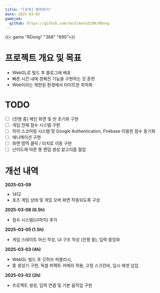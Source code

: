 ```yaml
---
title: "[모작] 똥피하기"
date: 2025-03-03
gamejam:
  github: https://github.com/nachiketa3299/RDong
---
```


{{< game "RDong" "368" "690">}}

# 프로젝트 개요 및 목표

* WebGL로 빌드 후 블로그에 배포
* 빠른 시간 내에 정해진 기능을 구현하는 것 훈련
* Web이라는 제한된 환경에서 타이트한 최적화

# TODO

* [ ] (진행 중) 메인 화면 및 씬 초기화 구현
* [ ] 게임 전체 점수 시스템 구현
* [ ] 하이 스코어링 시스템 및 Google Authentication, Firebase 이용한 점수 동기화
* [ ] 애니메이션 구현
* [ ] 화면 영역 클릭 / 터치로 이동 구현
* [ ] 난이도에 따른 똥 랜덤 생성 알고리즘 퀄업

# 개선 내역

**2025-03-09**

* 1412 
* 포즈 게임 상태 및 게임 오버 화면 작동되도록 구성

**2025-03-08 (0.5h)**

* 점수 시스템(UI까지) 추가

**2025-03-05 (1.5h)**

* 게임 스테이트 머신 작성, UI 구조 작성 (진행 중), 입력 중앙화

**2025-03-03 (4h)**

* WebGL 빌드 후 깃허브 퍼블리시, 
* 똥 생성기 구현, 픽셀 퍼펙트 카메라 적용, 고정 스크린비, 임시 애셋 삽입

**2025-03-02 (2h)**

* 프로젝트 생성, 입력 연결 및 기본 움직임 구현